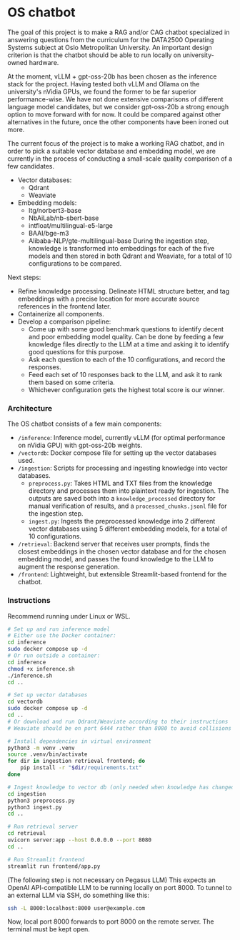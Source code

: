 # OS chatbot
The goal of this project is to make a RAG and/or CAG chatbot specialized in answering questions from the curriculum for the DATA2500 Operating Systems subject at Oslo Metropolitan University. An important design criterion is that the chatbot should be able to run locally on university-owned hardware.

At the moment, vLLM + gpt-oss-20b has been chosen as the inference stack for the project. Having tested both vLLM and Ollama on the university's nVidia GPUs, we found the former to be far superior performance-wise. We have not done extensive comparisons of different language model candidates, but we consider gpt-oss-20b a strong enough option to move forward with for now. It could be compared against other alternatives in the future, once the other components have been ironed out more.

The current focus of the project is to make a working RAG chatbot, and in order to pick a suitable vector database and embedding model, we are currently in the process of conducting a small-scale quality comparison of a few candidates.
- Vector databases:
  - Qdrant
  - Weaviate
- Embedding models:
  - ltg/norbert3-base
  - NbAiLab/nb-sbert-base
  - intfloat/multilingual-e5-large
  - BAAI/bge-m3
  - Alibaba-NLP/gte-multilingual-base
During the ingestion step, knowledge is transformed into embeddings for each of the five models and then stored in both Qdrant and Weaviate, for a total of 10 configurations to be compared.

Next steps:
- Refine knowledge processing. Delineate HTML structure better, and tag embeddings with a precise location for more accurate source references in the frontend later.
- Containerize all components.
- Develop a comparison pipeline:
  - Come up with some good benchmark questions to identify decent and poor embedding model quality. Can be done by feeding a few knowledge files directly to the LLM at a time and asking it to identify good questions for this purpose.
  - Ask each question to each of the 10 configurations, and record the responses.
  - Feed each set of 10 responses back to the LLM, and ask it to rank them based on some criteria.
  - Whichever configuration gets the highest total score is our winner.

### Architecture
The OS chatbot consists of a few main components:
- `/inference`: Inference model, currently vLLM (for optimal performance on nVidia GPU) with gpt-oss-20b weights.
- `/vectordb`: Docker compose file for setting up the vector databases used.
- `/ingestion`: Scripts for processing and ingesting knowledge into vector databases.
  - `preprocess.py`: Takes HTML and TXT files from the knowledge directory and processes them into plaintext ready for ingestion. The outputs are saved both into a `knowledge_processed` directory for manual verification of results, and a `processed_chunks.jsonl` file for the ingestion step.
  - `ingest.py`: Ingests the preprocessed knowledge into 2 different vector databases using 5 different embedding models, for a total of 10 configurations.
- `/retrieval`: Backend server that receives user prompts, finds the closest embeddings in the chosen vector database and for the chosen embedding model, and passes the found knowledge to the LLM to augment the response generation.
- `/frontend`: Lightweight, but extensible Streamlit-based frontend for the chatbot.

### Instructions

Recommend running under Linux or WSL.
```bash
# Set up and run inference model
# Either use the Docker container:
cd inference
sudo docker compose up -d
# Or run outside a container:
cd inference
chmod +x inference.sh
./inference.sh
cd ..

# Set up vector databases
cd vectordb
sudo docker compose up -d
cd ..
# Or download and run Qdrant/Weaviate according to their instructions
# Weaviate should be on port 6444 rather than 8080 to avoid collisions

# Install dependencies in virtual environment
python3 -m venv .venv
source .venv/bin/activate
for dir in ingestion retrieval frontend; do
    pip install -r "$dir/requirements.txt"
done

# Ingest knowledge to vector db (only needed when knowledge has changed)
cd ingestion
python3 preprocess.py
python3 ingest.py
cd ..

# Run retrieval server
cd retrieval
uvicorn server:app --host 0.0.0.0 --port 8080
cd ..

# Run Streamlit frontend
streamlit run frontend/app.py
```

(The following step is not necessary on Pegasus LLM)
This expects an OpenAI API-compatible LLM to be running locally on port 8000. To tunnel to an external LLM via SSH, do something like this:
```bash
ssh -L 8000:localhost:8000 user@example.com
```
Now, local port 8000 forwards to port 8000 on the remote server. The terminal must be kept open.